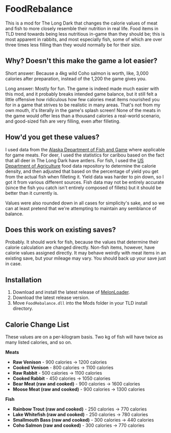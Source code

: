 # FoodRebalance

This is a mod for The Long Dark that changes the calorie values of meat and fish to more closely resemble their nutrition in real life. Food items in TLD trend towards being less nutritious in-game than they should be; this is most apparent in rabbits, and most especially fish, some of which are over three times less filling than they would normally be for their size.

## Why? Doesn't this make the game a lot easier?

Short answer: Because a 4kg wild Coho salmon is worth, like, 3,000 calories after preparation, instead of the 1,200 the game gives you.

Long answer: Mostly for fun. The game is indeed made much easier with this mod, and it probably breaks intended game balance, but it still felt a little offensive how ridiculous how few calories meat items nourished you for in a game that strives to be realistic in many areas. That's not from my own mouth, it's literally in the game's splash screen! None of the meats in the game would offer less than a thousand calories a real-world scenario, and good-sized fish are very filling, even after filleting.

## How'd you get these values?

I used data from the [Alaska Department of Fish and Game](https://www.adfg.alaska.gov/index.cfm?adfg=hunting.eating) where applicable for game meats. For deer, I used the statistics for caribou based on the fact that all deer in The Long Dark have antlers. For fish, I used the [US Department of Agriculture](https://ndb.nal.usda.gov/fdc-app.html) food data repository to determine the calorie density, and then adjusted that based on the percentage of yield you get from the actual fish when filleting it. Yield data was harder to pin down, so I got it from various different sources. Fish data may not be entirely accurate (since the fish you catch isn't entirely composed of fillets) but it should be better than it currently is.

Values were also rounded down in all cases for simplicity's sake, and so we can at least pretend that we're attempting to maintain any semblance of balance.

## Does this work on existing saves?

Probably. It should work for fish, because the values that determine their calorie calculation are changed directly. Non-fish items, however, have calorie values assigned directly. It may behave weirdly with meat items in an existing save, but your mileage may vary. You should back up your save just in case.

## Installation

1. Download and install the latest release of [MelonLoader](https://github.com/HerpDerpinstine/MelonLoader/releases/tag/v0.2.6).
2. Download the latest release version.
3. Move `FoodRebalance.dll` into the Mods folder in your TLD install directory.

## Calorie Change List

These values are on a per-kilogram basis. Two kg of fish will have twice as many listed calories, and so on.

**Meats**

* **Raw Venison** - 900 calories -> 1200 calories
* **Cooked Venison** - 800 calories -> 1100 calories
* **Raw Rabbit** - 500 calories -> 1100 calories
* **Cooked Rabbit** - 450 calories -> 1050 calories
* **Bear Meat (raw and cooked)** - 900 calories -> 1600 calories
* **Moose Meat (raw and cooked)** - 900 calories -> 1300 calories

**Fish**

* **Rainbow Trout (raw and cooked)** - 250 calories -> 770 calories
* **Lake Whitefish (raw and cooked)** - 250 calories -> 780 calories
* **Smallmouth Bass (raw and cooked)** - 300 calories -> 440 calories
* **Coho Salmon (raw and cooked)** - 300 calories -> 770 calories